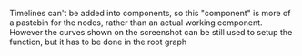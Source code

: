 Timelines can't be added into components, so this "component" is more of a pastebin for the nodes, rather than an actual working component. However the curves shown on the screenshot can be still used to setup the function, but it has to be done in the root graph
